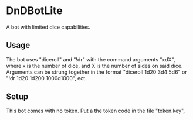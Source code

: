 # DnDBotLite
A bot with limited dice capabilities.

## Usage

The bot uses "diceroll" and "!dr" with the command arguments "xdX", where x is the number of dice, and X is the number of sides on said dice. Arguments can be strung together in the format "diceroll 1d20 3d4 5d6" or "!dr 1d20 1d200 1000d1000", ect.

## Setup
This bot comes with no token. Put a the token code in the file "token.key", 
